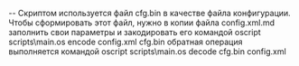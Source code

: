 


-- Скриптом используется файл cfg.bin в качестве файла конфигурации. 
Чтобы сформировать этот файл, нужно в копии файла config.xml.md заполнить свои
параметры и закодировать его командой
oscript scripts\main.os encode config.xml cfg.bin
обратная операция выполняется командой
oscript scripts\main.os decode cfg.bin config.xml